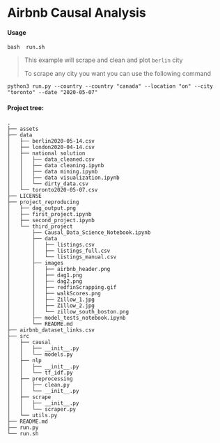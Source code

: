 # Airbnb Causal Analysis

#### Usage


`
bash  run.sh
`

> This example will scrape and clean and plot `berlin` city
>
> To scrape any city you want you can use the following command

`
python3 run.py --country --country "canada" --location "on" --city "toronto" --date "2020-05-07"
`

#### Project tree:

```
.
├── assets
├── data
│   ├── berlin2020-05-14.csv
│   ├── london2020-04-14.csv
│   ├── national solution
│   │   ├── data_cleaned.csv
│   │   ├── data cleaning.ipynb
│   │   ├── data mining.ipynb
│   │   ├── data visualization.ipynb
│   │   └── dirty_data.csv
│   └── toronto2020-05-07.csv
├── LICENSE
├── project_reproducing
│   ├── dag_output.png
│   ├── first_project.ipynb
│   ├── second_project.ipynb
│   └── third_project
│       ├── Causal_Data_Science_Notebook.ipynb
│       ├── data
│       │   ├── listings.csv
│       │   ├── listings_full.csv
│       │   └── listings_manual.csv
│       ├── images
│       │   ├── airbnb_header.png
│       │   ├── dag1.png
│       │   ├── dag2.png
│       │   ├── redfinScrapping.gif
│       │   ├── walkScores.png
│       │   ├── Zillow_1.jpg
│       │   ├── Zillow_2.jpg
│       │   └── zillow_south_boston.png
│       ├── model_tests_notebook.ipynb
│       └── README.md
├── airbnb_dataset_links.csv
├── src
│   ├── causal
│   │   ├── __init__.py
│   │   └── models.py
│   ├── nlp
│   │   ├── __init__.py
│   │   └── tf_idf.py
│   ├── preprocessing
│   │   ├── clean.py
│   │   └── __init__.py
│   ├── scrape
│   │   ├── __init__.py
│   │   └── scraper.py
│   └── utils.py
├── README.md
├── run.py
└── run.sh

```